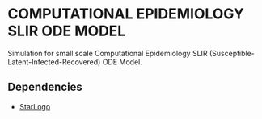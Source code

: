 COMPUTATIONAL EPIDEMIOLOGY SLIR ODE MODEL
=========================================
Simulation for small scale Computational Epidemiology SLIR (Susceptible-Latent-Infected-Recovered) ODE Model.

Dependencies
------------
+ [StarLogo](http://education.mit.edu/starlogo/)